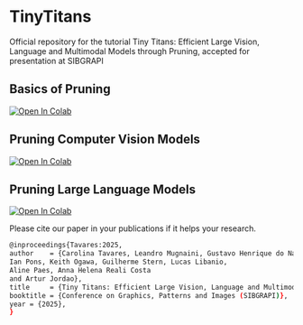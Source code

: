 # TinyTitans
Official repository for the tutorial Tiny Titans: Efficient Large Vision, Language and Multimodal Models through Pruning, accepted for presentation at SIBGRAPI

## Basics of Pruning
[![Open In Colab](https://colab.research.google.com/assets/colab-badge.svg)](https://drive.google.com/file/d/1dVbsMo8QEKNdGe51QbZ5mQvDT_fADDiU/view?usp=drive_link)

## Pruning Computer Vision Models
[![Open In Colab](https://colab.research.google.com/assets/colab-badge.svg)](https://colab.research.google.com/drive/1kSKh0ES6R556maCN9douY9oOgGeZKRET?usp=drive_link)

## Pruning Large Language Models
[![Open In Colab](https://colab.research.google.com/assets/colab-badge.svg)](https://colab.research.google.com/drive/1RZNORX942Oar530_isSsEdrk2ofwT-E1?usp=drive_link)

Please cite our paper in your publications if it helps your research.
```bash
@inproceedings{Tavares:2025,
author    = {Carolina Tavares, Leandro Mugnaini, Gustavo Henrique do Nascimento,
Ian Pons, Keith Ogawa, Guilherme Stern, Lucas Libanio,
Aline Paes, Anna Helena Reali Costa
and Artur Jordao},
title     = {Tiny Titans: Efficient Large Vision, Language and Multimodal Models through Pruning},
booktitle = {Conference on Graphics, Patterns and Images (SIBGRAPI)},
year = {2025},
}
```
